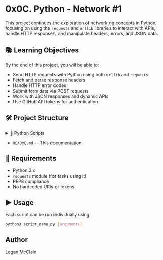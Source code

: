# 0x0C. Python - Network #1

This project continues the exploration of networking concepts in Python, focusing on using the `requests` and `urllib` libraries to interact with APIs, handle HTTP responses, and manipulate headers, errors, and JSON data.

## 📚 Learning Objectives

By the end of this project, you will be able to:

- Send HTTP requests with Python using both `urllib` and `requests`
- Fetch and parse response headers
- Handle HTTP error codes
- Submit form data via POST requests
- Work with JSON responses and dynamic APIs
- Use GitHub API tokens for authentication

## 🛠️ Project Structure

<details>
<summary>📂 Python Scripts</summary>

- `0-hbtn_status.py` — Fetches status from a given URL using `urllib`  
- `1-hbtn_header.py` — Retrieves the value of the `X-Request-Id` header from a response  
- `2-post_email.py` — Sends a POST request with an email parameter and displays the response  
- `3-error_code.py` — Handles HTTP error codes and prints response body  
- `4-hbtn_status.py` — Similar to task 0, but using `requests` library  
- `5-hbtn_header.py` — Retrieves the `X-Request-Id` header using `requests`  
- `6-post_email.py` — Sends POST request with an email using `requests`  
- `7-error_code.py` — Handles HTTP errors using `requests`  
- `8-json_api.py` — Sends a POST request to a dynamic API and parses the JSON response  
- `10-mygithub.py` — Uses GitHub API and Basic Auth to display the user ID  
- `10-my_github.py` — (Renamed duplicate of the above)

</details>

- `README.md` — This documentation

## 🔧 Requirements

- Python 3.x
- `requests` module (for tasks using it)
- PEP8 compliance
- No hardcoded URIs or tokens

## ▶️ Usage

Each script can be run individually using:

```bash
python3 script_name.py [arguments]
```

## Author
Logan McClain
